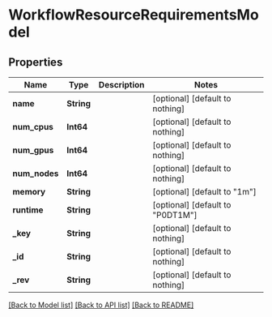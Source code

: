 # WorkflowResourceRequirementsModel


## Properties
Name | Type | Description | Notes
------------ | ------------- | ------------- | -------------
**name** | **String** |  | [optional] [default to nothing]
**num_cpus** | **Int64** |  | [optional] [default to nothing]
**num_gpus** | **Int64** |  | [optional] [default to nothing]
**num_nodes** | **Int64** |  | [optional] [default to nothing]
**memory** | **String** |  | [optional] [default to "1m"]
**runtime** | **String** |  | [optional] [default to "P0DT1M"]
**_key** | **String** |  | [optional] [default to nothing]
**_id** | **String** |  | [optional] [default to nothing]
**_rev** | **String** |  | [optional] [default to nothing]


[[Back to Model list]](../README.md#models) [[Back to API list]](../README.md#api-endpoints) [[Back to README]](../README.md)


